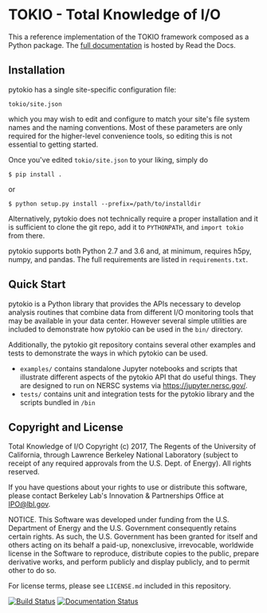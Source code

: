 TOKIO - Total Knowledge of I/O
================================================================================

This a reference implementation of the TOKIO framework composed as a Python
package.  The [full documentation][] is hosted by Read the Docs.

Installation
--------------------------------------------------------------------------------

pytokio has a single site-specific configuration file:

    tokio/site.json

which you may wish to edit and configure to match your site's file system names
and the naming conventions.  Most of these parameters are only required for the
higher-level convenience tools, so editing this is not essential to getting
started.

Once you've edited `tokio/site.json` to your liking, simply do

    $ pip install .

or

    $ python setup.py install --prefix=/path/to/installdir

Alternatively, pytokio does not technically require a proper installation and it
is sufficient to clone the git repo, add it to `PYTHONPATH`, and `import tokio`
from there.

pytokio supports both Python 2.7 and 3.6 and, at minimum, requires h5py, numpy,
and pandas.  The full requirements are listed in `requirements.txt`.

Quick Start
--------------------------------------------------------------------------------

pytokio is a Python library that provides the APIs necessary to develop analysis
routines that combine data from different I/O monitoring tools that may be
available in your data center.  However several simple utilities are included to
demonstrate how pytokio can be used in the `bin/` directory.

Additionally, the pytokio git repository contains several other examples and
tests to demonstrate the ways in which pytokio can be used.

- `examples/` contains standalone Jupyter notebooks and scripts that illustrate
  different aspects of the pytokio API that do useful things.  They are designed
  to run on NERSC systems via https://jupyter.nersc.gov/.
- `tests/` contains unit and integration tests for the pytokio library and
   the scripts bundled in `/bin`

Copyright and License
--------------------------------------------------------------------------------

Total Knowledge of I/O Copyright (c) 2017, The Regents of the University of
California, through Lawrence Berkeley National Laboratory (subject to receipt
of any required approvals from the U.S. Dept. of Energy).  All rights reserved.

If you have questions about your rights to use or distribute this software,
please contact Berkeley Lab's Innovation & Partnerships Office at IPO@lbl.gov.

NOTICE.  This Software was developed under funding from the U.S. Department of
Energy and the U.S. Government consequently retains certain rights. As such,
the U.S. Government has been granted for itself and others acting on its behalf
a paid-up, nonexclusive, irrevocable, worldwide license in the Software to
reproduce, distribute copies to the public, prepare derivative works, and
perform publicly and display publicly, and to permit other to do so.

For license terms, please see `LICENSE.md` included in this repository.

[![Build Status](https://travis-ci.org/NERSC/pytokio.svg?branch=master)](https://travis-ci.org/NERSC/pytokio)
[![Documentation Status](https://readthedocs.org/projects/pytokio-gkl/badge/?version=latest)](https://pytokio-gkl.readthedocs.io/en/latest/?badge=latest)

[full documentation]: https://pytokio.readthedocs.io/en/latest/

